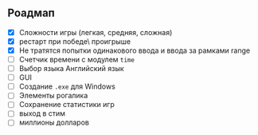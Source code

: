 ## Роадмап

- [x] Сложности игры (легкая, средняя, сложная)
- [x] рестарт при победе\ проигрыше
- [x] Не тратятся попытки одинакового ввода и ввода за рамками range
- [ ] Счетчик времени с модулем `time`
- [ ] Выбор языка Английский язык
- [ ] GUI
- [ ] Создание `.exe` для Windows
- [ ] Элементы рогалика
- [ ] Сохранение статистики игр
- [ ] выход в стим
- [ ] миллионы долларов
